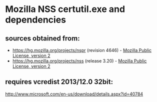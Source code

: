 Mozilla NSS certutil.exe and dependencies
===========

sources obtained from:
-------------
- https://hg.mozilla.org/projects/nspr (revision 4646) - [Mozilla Public License, version 2](LICENSE)
- https://hg.mozilla.org/projects/nss (release 3.20) - [Mozilla Public License, version 2](LICENSE)

requires vcredist 2013/12.0 32bit:
-------------
http://www.microsoft.com/en-us/download/details.aspx?id=40784